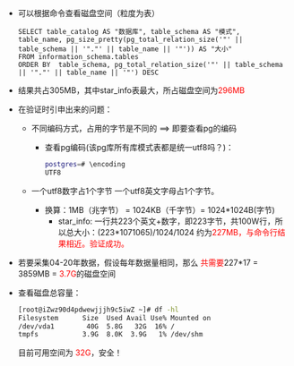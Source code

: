 - 可以根据命令查看磁盘空间（粒度为表）

  ```
  SELECT table_catalog AS "数据库", table_schema AS "模式", table_name, pg_size_pretty(pg_total_relation_size('"' || table_schema || '"."' || table_name || '"')) AS "大小" 
  FROM information_schema.tables
  ORDER BY  table_schema, pg_total_relation_size('"' || table_schema || '"."' || table_name || '"') DESC
  ```

- 结果共占305MB，其中star_info表最大，所占磁盘空间为<font color=red>296MB</font>

- 在验证时引申出来的问题：

  - 不同编码方式，占用的字节是不同的  ==> 即要查看pg的编码

    - 查看pg编码(该pg库所有库模式表都是统一utf8吗？)：

      ```bash
      postgres=# \encoding
      UTF8  
      ```

  - 一个utf8数字占1个字节 一个utf8英文字母占1个字节。
    - 换算：1MB（兆字节） = 1024KB（千字节）= 1024*1024B(字节) 
      - star_info: 一行共223个英文+数字，即223字节，共100W行，所以总大小：(223*1071065)/1024/1024 约为<font color=red>227MB，与命令行结果相近。验证成功。</font>

- 若要采集04-20年数据，假设每年数据量相同，那么 <font color=red>共需要</font>227*17 = 3859MB =   <font color=red>3.7G</font>的磁盘空间

- 查看磁盘总容量：

  ```bash
  [root@iZwz90d4pdwewjjjh9c5iwZ ~]# df -hl
  Filesystem      Size  Used Avail Use% Mounted on
  /dev/vda1        40G  5.8G   32G  16% /
  tmpfs           3.9G  8.0K  3.9G   1% /dev/shm
  ```

  目前可用空间为  <font color=red>32G</font>，安全！

